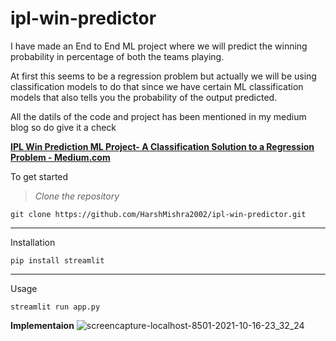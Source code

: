 # ipl-win-predictor
I have made an End to End ML project where we will predict the winning probability in percentage of both the teams playing.

At first this seems to be a regression problem but actually we will be using classification models to do that since we 
have certain ML classification models that also tells you the probability of the output predicted.

All the datils of the code and project has been mentioned in my medium blog so do give it a check

[**IPL Win Prediction ML Project- A Classification Solution to a Regression Problem - Medium.com**](https://medium.com/@harshmishraandheri/ipl-win-prediction-ml-project-a-classification-solution-to-a-regression-problem-166fe571448a "IPL Win Prediction")

To get started 

> *Clone the repository*

```
git clone https://github.com/HarshMishra2002/ipl-win-predictor.git
```
---

Installation 

```
pip install streamlit
```
---
Usage

```
streamlit run app.py
```
**Implementaion**
![screencapture-localhost-8501-2021-10-16-23_32_24](https://user-images.githubusercontent.com/65888520/137598945-6bf89927-083c-4c71-8c7b-81faf35c42f4.png)

